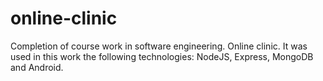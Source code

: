 # online-clinic
Completion of course work in software engineering. Online clinic. It was used in this work the following technologies: NodeJS, Express, MongoDB and Android.
